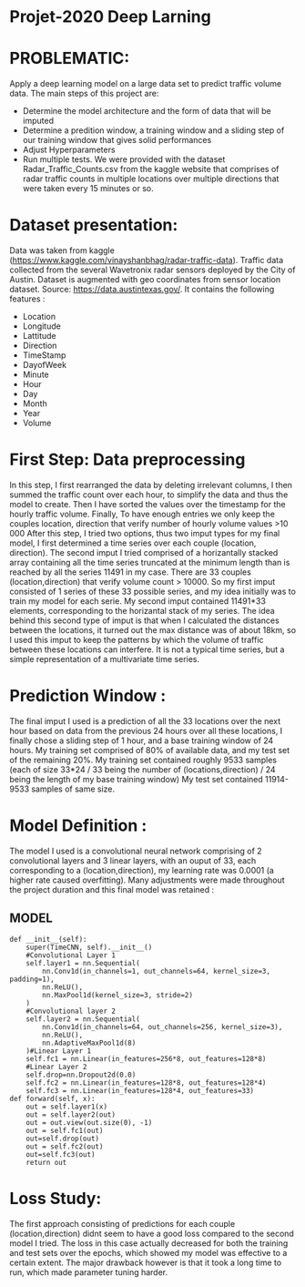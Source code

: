 # Projet-2020 Deep Larning 

# PROBLEMATIC:
Apply a deep learning model on a large data set to predict traffic volume data. The main steps of this project are:
- Determine the model architecture and the form of data that will be imputed
- Determine a predition window, a training window and a sliding step of our training window that gives solid performances
- Adjust Hyperparameters
- Run multiple tests.
We were provided with the dataset Radar_Traffic_Counts.csv from the kaggle website that comprises of radar traffic counts in multiple locations over multiple directions that were 
taken every 15 minutes or so. 

# Dataset presentation:
Data was taken from kaggle (https://www.kaggle.com/vinayshanbhag/radar-traffic-data). Traffic data collected from the several Wavetronix radar sensors deployed by the City of Austin. Dataset is augmented with geo coordinates from sensor location dataset.
Source: https://data.austintexas.gov/. 
It contains the following features :
- Location
- Longitude
- Lattitude
- Direction
- TimeStamp
- DayofWeek
- Minute
- Hour
- Day
- Month
- Year
- Volume

# First Step: Data preprocessing
In this step, I first rearranged the data by deleting irrelevant columns, I then summed the traffic count over each hour, to simplify the data and thus the model to create.
Then I have sorted the values over the timestamp for the hourly traffic volume. Finally, To have enough entries we only keep the couples location, direction that verify number of hourly volume values >10 000
After this step, I tried two options, thus two imput types for my final model, I first determined a time series over each couple (location, direction). 
The second imput I tried comprised of a horizantally stacked array containing all the time series truncated at the minimum length than is reached by all the series 11491 in my case.
There are 33 couples (location,direction) that verify volume count > 10000. So my first imput consisted of 1 series of these 33 possible series, and my idea initially was to train my model
for each serie. My second imput contained 11491*33 elements, corresponding to the horizantal stack of my series.
The idea behind this second type of imput is that when I calculated the distances between the locations, it turned out the max distance was of about 18km, so I used this 
imput to keep the patterns by which the volume of traffic between these locations can interfere. It is not a typical time series, but a simple representation of a multivariate
time series.

# Prediction Window :
The final imput I used is a prediction of all the 33 locations over the next hour based on data from the previous 24 hours over all these locations, I finally chose a
sliding step of 1 hour, and a base training window of 24 hours.
My training set comprised of 80% of available data, and my test set of the remaining 20%. My training set contained roughly 9533 samples 
(each of size 33*24 / 33 being the number of (locations,direction) / 24 being the length of my base training window)
My test set contained 11914-9533 samples of same size.

# Model Definition :
The model I used is a convolutional neural network comprising of 2 convolutional layers and 3 linear layers, with an ouput of 33, each corresponding to a (location,direction), my learning rate was 0.0001 (a higher rate caused overfitting).
Many adjustments were made throughout the project duration and this final model was retained :

## MODEL        
        
    def __init__(self):
        super(TimeCNN, self).__init__()
        #Convolutional Layer 1
        self.layer1 = nn.Sequential(
            nn.Conv1d(in_channels=1, out_channels=64, kernel_size=3, padding=1),
            nn.ReLU(),
            nn.MaxPool1d(kernel_size=3, stride=2)
        )
        #Convolutional layer 2
        self.layer2 = nn.Sequential(
            nn.Conv1d(in_channels=64, out_channels=256, kernel_size=3),
            nn.ReLU(),
            nn.AdaptiveMaxPool1d(8)
        )#Linear Layer 1
        self.fc1 = nn.Linear(in_features=256*8, out_features=128*8)
        #Linear Layer 2
        self.drop=nn.Dropout2d(0.0)
        self.fc2 = nn.Linear(in_features=128*8, out_features=128*4)
        self.fc3 = nn.Linear(in_features=128*4, out_features=33)
    def forward(self, x):
        out = self.layer1(x)
        out = self.layer2(out)
        out = out.view(out.size(0), -1)
        out = self.fc1(out)
        out=self.drop(out)
        out = self.fc2(out)
        out=self.fc3(out)
        return out
        
        
        
# Loss Study:
The first approach consisting of predictions for each couple (location,direction) didnt seem to have a good loss compared to the second model I tried. The loss in this case actually decreased for both the 
training and test sets over the epochs, which showed my model was effective to a certain extent. The major drawback however is that it took a long time to run, which made parameter
tuning harder.



        






